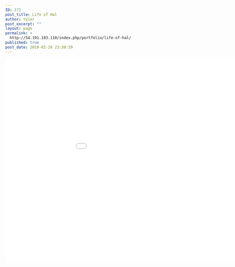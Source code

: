 ```yaml
---
ID: 172
post_title: Life of Hal
author: tyler
post_excerpt: ""
layout: page
permalink: >
  http://54.191.183.110/index.php/portfolio/life-of-hal/
published: true
post_date: 2018-02-28 23:30:39
---
```

<iframe width="1050" height="650" src="//54.191.183.110/bootstrap/LifeOfHal/index.html" frameborder="0"></iframe>